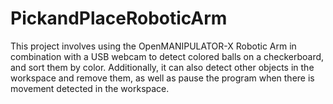 # PickandPlaceRoboticArm
This project involves using the OpenMANIPULATOR-X Robotic Arm in combination with a USB webcam to detect colored balls on a checkerboard, and sort them by color. Additionally, it can also detect other objects in the workspace and remove them, as well as pause the program when there is movement detected in the workspace.

